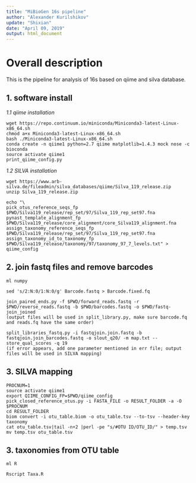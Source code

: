 ```yaml
---
title: "MiBioGen 16s pipeline"
author: "Alexander Kurilshikov"
update: "Shixian"
date: "April 09, 2019"
output: html_document
---
```


# Overall description

This is the pipeline for analysis of 16s based on qiime and silva database.

## 1. software install
*1.1 qiime installation*
```
wget https://repo.continuum.io/miniconda/Miniconda3-latest-Linux-x86_64.sh
chmod a+x Miniconda3-latest-Linux-x86_64.sh
bash ./Miniconda3-latest-Linux-x86_64.sh
conda create -n qiime1 python=2.7 qiime matplotlib=1.4.3 mock nose -c bioconda
source activate qiime1
print_qiime_config.py
```
*1.2 SILVA installation*
```
wget https://www.arb-silva.de/fileadmin/silva_databases/qiime/Silva_119_release.zip
unzip Silva_119_release.zip

echo "\
pick_otus_reference_seqs_fp $PWD/Silva119_release/rep_set/97/Silva_119_rep_set97.fna
pynast_template_alignment_fp $PWD/Silva119_release/core_alignment/core_Silva119_alignment.fna
assign_taxonomy_reference_seqs_fp $PWD/Silva119_release/rep_set/97/Silva_119_rep_set97.fna
assign_taxonomy_id_to_taxonomy_fp $PWD/Silva119_release/taxonomy/97/taxonomy_97_7_levels.txt" > qiime_config
```
## 2. join fastq files and remove barcodes

```
ml numpy

sed 's/2:N:0/1:N:0/g' Barcode.fastq > Barcode.fixed.fq

join_paired_ends.py -f $PWD/forward_reads.fastq -r $PWD/reverse_reads.fastq -b $PWD/barcodes.fastq -o $PWD/fastq-join_joined
(output files will be used in split_library.py, make sure barcode.fq and reads.fq have the same order)

split_libraries_fastq.py -i fastqjoin.join.fastq -b fastqjoin.join_barcodes.fastq -o slout_q20/ -m map.txt --store_qual_scores -q 19 
(if error appears, add one parameter mentioned in err file; output files will be used in SILVA mapping)

```

## 3. SILVA mapping

```
PROCNUM=1
source activate qiime1
export QIIME_CONFIG_FP=$PWD/qiime_config
pick_closed_reference_otus.py -i FASTA_FILE -o RESULT_FOLDER -a -O $PROCNUM
cd RESULT_FOLDER
biom convert -i otu_table.biom -o otu_table.tsv --to-tsv --header-key taxonomy
cat otu_table.tsv|tail -n+2 |perl -pe "s/#OTU ID/OTU_ID/" > temp.tsv
mv temp.tsv otu_table.tsv
```

## 3. taxonomies from OTU table

```
ml R

Rscript Taxa.R
```
